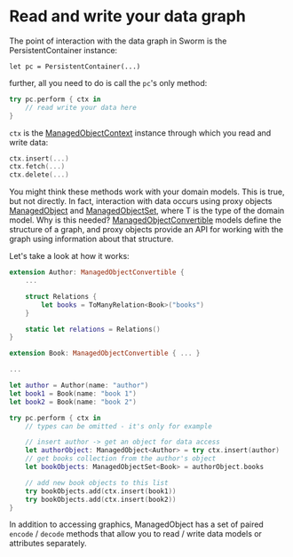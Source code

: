# Read and write your data graph

The point of interaction with the data graph in Sworm is the PersistentContainer instance:

`let pc = PersistentContainer(...)`

further, all you need to do is call the `pc`'s only method:

``` swift
try pc.perform { ctx in
    // read write your data here
}
```

`ctx` is the [ManagedObjectContext](/Sources/Sworm/Wrappers/ManagedObjectContext.swift) instance through which you read and write data:

``` swift
ctx.insert(...)
ctx.fetch(...)
ctx.delete(...)
```

You might think these methods work with your domain models. This is true, but not directly. In fact, interaction with data occurs using proxy objects [ManagedObject](/Sources/Sworm/Wrappers/ManagedObject.swift) and [ManagedObjectSet](/Sources/Sworm/Wrappers/ManagedObjectSet.swift), where T is the type of the domain model. Why is this needed? [ManagedObjectConvertible](/Sources/Sworm/ManagedObjectConvertible.swift) models define the structure of a graph, and proxy objects provide an API for working with the graph using information about that structure.

Let's take a look at how it works:

``` swift
extension Author: ManagedObjectConvertible {
    ...

    struct Relations {
        let books = ToManyRelation<Book>("books")
    }

    static let relations = Relations()
}

extension Book: ManagedObjectConvertible { ... }

...

let author = Author(name: "author")
let book1 = Book(name: "book 1")
let book2 = Book(name: "book 2")

try pc.perform { ctx in
    // types can be omitted - it's only for example

    // insert author -> get an object for data access
    let authorObject: ManagedObject<Author> = try ctx.insert(author)
    // get books collection from the author's object
    let bookObjects: ManagedObjectSet<Book> = authorObject.books

    // add new book objects to this list
    try bookObjects.add(ctx.insert(book1))
    try bookObjects.add(ctx.insert(book2))
}
```

In addition to accessing graphics, ManagedObject has a set of paired `encode` / `decode` methods that allow you to read / write data models or attributes separately.
